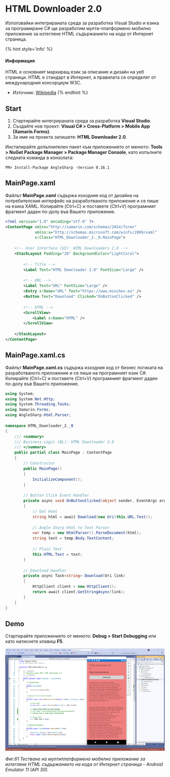 # HTML Downloader 2.0

Използвайки интегрираната среда за разработка Visual Studio и езика за програмиране C\# ще разработим мулти-платформено мобилно приложение за изтегляне HTML съдържанието на кода от Интернет страница.

{% hint style='info' %}
#### Информация
HTML е основният маркиращ език за описание и дизайн на уеб страници. HTML е стандарт в Интернет, а правилата се определят от международния консорциум W3C.
- Източник: [Wikipedia](https://en.wikipedia.org/wiki/HTML)
{% endhint %}

## Start 

1. Стартирайте интегрираната среда за разработка **Visual Studio**.
2. Създайте нов проект: **Visual C\# &gt; Cross-Platform &gt; Mobile App \(Xamarin.Forms\)**.
3. За име на проекта запишете: **HTML Downloader 2.0**.

Инсталирайте допълнителен пакет към приложението от менюто: **Tools &gt; NuGet Package Manager &gt; Package Manager Console**, като изпълните следната команда в конзолата:

```
PM> Install-Package AngleSharp -Version 0.16.1
```

## MainPage.xaml

Файлът **MainPage.xaml** съдържа изходния код от дизайна на потребителския интерфейс на разработваното приложение и се пише на езика XAML. Копирайте \(Ctrl+C\) и поставете \(Ctrl+V\) програмният фрагмент даден по-долу във Вашето приложение.

```xml
<?xml version="1.0" encoding="utf-8" ?>
<ContentPage xmlns="http://xamarin.com/schemas/2014/forms"
             xmlns:x="http://schemas.microsoft.com/winfx/2009/xaml"
             x:Class="HTML_Downloader_2._0.MainPage">

    <!-- User Interface (UI): HTML Downloaders 2.0 -->
    <StackLayout Padding="20" BackgroundColor="LightCoral">

        <!-- Title -->
        <Label Text="HTML Downloader 2.0" FontSize="Large" />

        <!-- URL -->
        <Label Text="URL" FontSize="Large" />
        <Entry x:Name="URL" Text="https://www.minchev.eu" />
        <Button Text="Download" Clicked="OnButtonClicked" />

        <!-- HTML -->
        <ScrollView>
            <Label x:Name="HTML" />
        </ScrollView>

    </StackLayout>
</ContentPage>
```

## MainPage.xaml.cs

Файлът **MainPage.xaml.cs** съдържа изходния код от бизнес логиката на разработваното приложение и се пише на програмният език C\#. Копирайте \(Ctrl+C\) и поставете \(Ctrl+V\) програмният фрагмент даден по-долу във Вашето приложение.

```csharp
using System;
using System.Net.Http;
using System.Threading.Tasks;
using Xamarin.Forms;
using AngleSharp.Html.Parser;

namespace HTML_Downloader_2._0
{
    /// <summary>
    /// Business Logic (BL): HTML Downloader 2.0
    /// </summary>
    public partial class MainPage : ContentPage
    {
        // Constructor
        public MainPage()
        {
            InitializeComponent();
        }

        // Button Click Event Handler
        private async void OnButtonClicked(object sender, EventArgs args)
        {
            // Get Html
            string html = await Download(new Uri(this.URL.Text));

            // Angle Sharp Html to Text Parser
            var temp = new HtmlParser().ParseDocument(html);
            string text = temp.Body.TextContent;

            // Plain Text
            this.HTML.Text = text;
        }

        // Download Handler
        private async Task<string> Download(Uri link)
        {
            HttpClient client = new HttpClient();
            return await client.GetStringAsync(link);
        }
    }
}
```

## Demo

Стартирайте приложението от менюто: **Debug &gt; Start Debugging** или като натиснете клавиш **F5**.

![](/images/61_HTML_Downloader_2.0.png)

_Фиг.61 Тестване на мултиплатформено мобилно приложение за изтегляне HTML съдържанието на кода от Интернет страница - Android Emulator 11 \(API 30\)._

